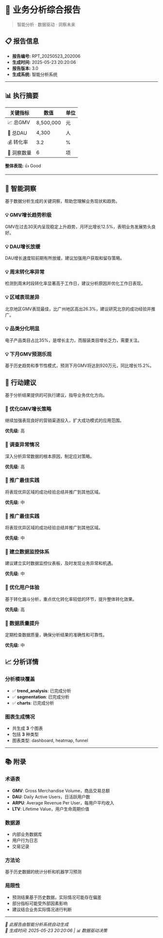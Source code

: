 # 🚀 业务分析综合报告

> 智能分析 · 数据驱动 · 洞察未来

## 📋 报告信息

- **报告编号:** RPT_20250523_202006
- **生成时间:** 2025-05-23 20:20:06
- **报告版本:** 3.0
- **生成系统:** 智能分析系统

---

## 📊 执行摘要

| 关键指标 | 数值 | 单位 |
|---------|------|------|
| 📈 总GMV | 8,500,000 | 元 |
| 👥 总DAU | 4,300 | 人 |
| 💰 转化率 | 3.2 | % |
| 🧠 洞察数量 | 6 | 项 |

**整体表现:** 👍 Good

---

## 🧠 智能洞察

基于数据分析生成的关键洞察，帮助您理解业务现状和趋势。

### 💡 GMV增长趋势积极

GMV在过去30天内呈现稳定上升趋势，月环比增长12.5%，表明业务发展势头良好。

### 💡 DAU增长放缓

DAU增长速度较前期有所放缓，建议加强用户获取和留存策略。

### 💡 周末转化率异常

检测到周末时段转化率显著高于工作日，建议分析原因并优化工作日表现。

### 💡 区域表现差异

北京地区GMV表现最佳，比广州地区高出26.3%，建议研究北京的成功经验并推广。

### 💡 品类分化明显

电子产品类目占比35%，是增长主力，而服装类目增长乏力，需要关注。

### 💡 下月GMV预测乐观

基于历史趋势和季节性模式，预测下月GMV将达到920万元，同比增长15.2%。

## 🎯 行动建议

基于分析结果提供的可执行建议，指导业务优化方向。

### 🚀 优化GMV增长策略

继续加强表现良好的营销渠道投入，扩大成功模式的应用范围。

**优先级:** 高

### 🚀 调查异常情况

深入分析异常数据的根本原因，制定应对策略。

**优先级:** 高

### 🚀 推广最佳实践

将表现优异区域的成功经验总结并推广到其他区域。

**优先级:** 中

### 🚀 推广最佳实践

将表现优异区域的成功经验总结并推广到其他区域。

**优先级:** 中

### 🚀 建立数据监控体系

建议建立实时数据监控仪表板，及时发现业务异常和机遇。

**优先级:** 中

### 🚀 优化用户体验

基于转化漏斗分析，重点优化转化率较低的环节，提升整体转化效果。

**优先级:** 高

### 🚀 数据质量提升

定期检查数据质量，确保分析结果的准确性和可靠性。

**优先级:** 中

## 📈 分析详情

### 分析模块覆盖

- ✅ **trend_analysis**: 已完成分析
- ✅ **segmentation**: 已完成分析
- ✅ **charts**: 已完成分析

### 图表生成情况

- 共生成 **3** 个图表
- 包括 **3** 种类型
- 图表类型: dashboard, heatmap, funnel

---

## 📚 附录

### 术语表

- **GMV**: Gross Merchandise Volume，商品交易总额
- **DAU**: Daily Active Users，日活跃用户数
- **ARPU**: Average Revenue Per User，每用户平均收入
- **LTV**: Lifetime Value，用户生命周期价值

### 数据源

- 内部业务数据库
- 用户行为日志
- 交易记录

### 方法论

基于历史数据的统计分析和机器学习预测

### 局限性

- 预测结果基于历史数据，实际情况可能存在偏差
- 部分指标可能受外部因素影响
- 建议结合业务实际情况进行判断

---

*🤖 此报告由智能分析系统自动生成*  
*📅 生成时间: 2025-05-23 20:20:06 | 📊 数据驱动决策*
